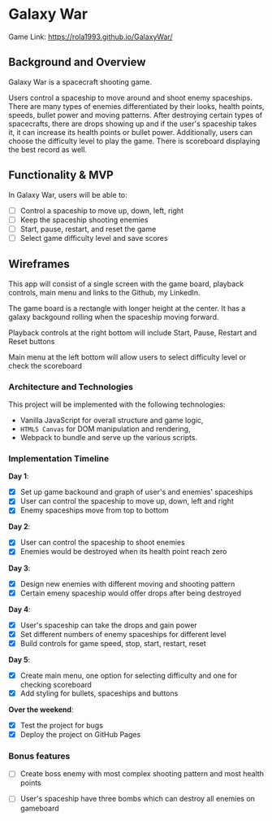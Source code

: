 # Galaxy War

Game Link: https://rola1993.github.io/GalaxyWar/


## Background and Overview

Galaxy War is a spacecraft shooting game.

Users control a spaceship to move around and shoot enemy spaceships. There are many types of enemies differentiated by their looks, health points, speeds, bullet power and moving patterns. After destroying certain types of spacecrafts, there are drops showing up and if the user's spaceship takes it, it can increase its health points or bullet power.
Additionally, users can choose the difficulty level to play the game. There is scoreboard displaying the best record as well. 

## Functionality & MVP

In Galaxy War, users will be able to:

- [ ] Control a spaceship to move up, down, left, right
- [ ] Keep the spaceship shooting enemies 
- [ ] Start, pause, restart, and reset the game
- [ ] Select game difficulty level and save scores

## Wireframes

This app will consist of a single screen with the game board, playback controls, main menu and links to the Github, my LinkedIn.  

The game board is a rectangle with longer height at the center. It has a galaxy backgound rolling when the spaceship moving forward.

Playback controls at the right bottom will include Start, Pause, Restart and Reset buttons

Main menu at the left bottom will allow users to select difficulty level or check the scoreboard

### Architecture and Technologies

This project will be implemented with the following technologies:

- Vanilla JavaScript for overall structure and game logic,
- `HTML5 Canvas` for DOM manipulation and rendering,
- Webpack to bundle and serve up the various scripts.

### Implementation Timeline

**Day 1**: 
- [x] Set up game backound and graph of user's and enemies' spaceships
- [x] User can control the spaceship to move up, down, left and right
- [x] Enemy spaceships move from top to bottom

**Day 2**: 

- [x] User can control the spaceship to shoot enemies
- [x] Enemies would be destroyed when its health point reach zero

**Day 3**: 

- [x] Design new enemies with different moving and shooting pattern
- [x] Certain emeny spaceship would offer drops after being destroyed

**Day 4**: 

- [x] User's spaceship can take the drops and gain power
- [x] Set different numbers of enemy spaceships for different level
- [x] Build controls for game speed, stop, start, restart, reset

**Day 5**: 

- [x] Create main menu, one option for selecting difficulty and one for checking scoreboard
- [x] Add styling for bullets, spaceships and buttons

**Over the weekend**:

- [x] Test the project for bugs
- [x] Deploy the project on GitHub Pages

### Bonus features

- [ ] Create boss enemy with most complex shooting pattern and most health points
- [ ] User's spaceship have three bombs which can destroy all enemies on gameboard


